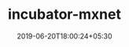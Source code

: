 ---
title: "incubator-mxnet"
date: 2019-06-20T18:00:24+05:30
type: "organisations"
org_name: "Bytedance Inc."
repo_desc: "Lightweight, Portable, Flexible Distributed/Mobile Deep Learning with Dynamic, Mutation-aware Dataflow Dep Scheduler; for Python, R, Julia, Scala, Go, Javascript and more"
repo_link: https://github.com/bytedance/incubator-mxnet
---